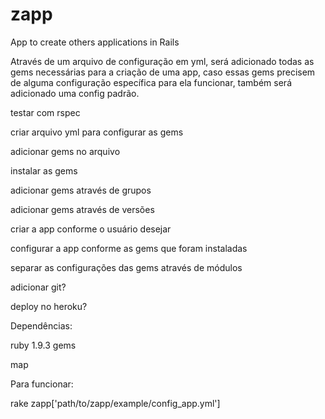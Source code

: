 zapp
====

App to create others applications in Rails

Através de um arquivo de configuração em yml, será adicionado
todas as gems necessárias para a criação de uma app, caso
essas gems precisem de alguma configuração específica para ela funcionar,
também será adicionado uma config padrão.

testar com rspec

criar arquivo yml para configurar as gems

adicionar gems no arquivo

instalar as gems

adicionar gems através de grupos

adicionar gems através de versões

criar a app conforme o usuário desejar

configurar a app conforme as gems que foram instaladas

separar as configurações das gems através de módulos

adicionar git?

deploy no heroku?

Dependências:

ruby 1.9.3
gems

map

Para funcionar:

rake zapp['path/to/zapp/example/config_app.yml']
